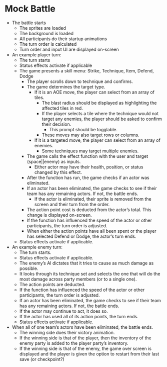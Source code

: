 # Mock Battle

- The battle starts
    - The sprites are loaded
    - The background is loaded
    - All participants do their startup animations
    - The turn order is calculated
    - Turn order and input UI are displayed on-screen
- An example player turn:
    - The turn starts
    - Status effects activate if applicable
    - The game presents a skill menu: Strike, Technique, Item, Defend, Dodge
        - The player scrolls down to technique and confirms.
        - The game determines the target type.
            - If it is an AOE move, the player can select from an array of tiles.
                - The blast radius should be displayed as highlighting the affected tiles in red.
                - If the player selects a tile where the technique would not target any enemies, the player should be asked to confirm their decision.
                    - This prompt should be togglable.
                - These moves may also target rows or columns.
            - If it is a targeted move, the player can select from an array of enemies.
                - Some techniques may target multiple enemies.
        - The game calls the effect function with the user and target (space||enemy) as inputs.
            - Either actor may have their health, position, or status changed by this effect.
        - After the function has run, the game checks if an actor was eliminated.
        - If an actor has been eliminated, the game checks to see if their team has any remaining actors. If not, the battle ends.
            - If the actor is eliminated, their sprite is removed from the screen and their turn from the order.
        - The action point cost is deducted from the actor’s total. This change is displayed on-screen.
        - If the function has influenced the speed of the actor or other participants, the turn order is adjusted.
        - When either the action points have all been spent or the player has selected Defend or Dodge, the actor’s turn ends.
    - Status effects activate if applicable.
- An example enemy turn:
    - The turn starts.
    - Status effects activate if applicable.
    - The enemy’s AI dictates that it tries to cause as much damage as possible.
    - It looks through its technique set and selects the one that will do the most damage across party members (or to a single one).
    - The action points are deducted.
    - If the function has influenced the speed of the actor or other participants, the turn order is adjusted.
    - If an actor has been eliminated, the game checks to see if their team has any remaining actors. If not, the battle ends.
    - If the actor may continue to act, it does so.
    - If the actor has used all of its action points, the turn ends.
    - Status effects activate if applicable.
- When all of one team’s actors have been eliminated, the battle ends.
    - The winning side does their victory animation.
    - If the winning side is that of the player, then the inventory of the enemy party is added to the player party’s inventory.
    - If the winning side is that of the enemy, the game over screen is displayed and the player is given the option to restart from their last save (or checkpoint?)